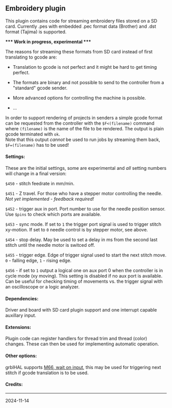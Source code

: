 ## Embroidery plugin

This plugin contains code for streaming embroidery files stored on a SD card.
Currently .pes with embedded .pec format data \(Brother\) and .dst format \(Tajima\) is supported.

__*** Work in progress, experimental ***__

The reasons for streaming these formats from SD card instead of first translating to gcode are:

* Translation to gcode is not perfect and it might be hard to get timing perfect.

* The formats are binary and not possible to send to the controller from a "standard" gcode sender.

* More advanced options for controlling the machine is possible.

* ...

In order to support rendering of projects in senders a simple gcode format can be requested from the controller
with the `$F<(filename)` command where `(filename)` is the name of the file to be rendered. The output is plain
gcode terminated with `ok`.  
Note that this output _cannot_ be used to run jobs by streaming them back, `$F=(filename)` has to be used!

#### Settings:

These are the initial settings, some are experimental and _all_ setting numbers will change in a final version: 

`$450` - stitch feedrate in mm/min.

`$451` - Z travel. For those who have a stepper motor controlling the needle. _Not yet implemented - feedback required!_

`$452` - trigger aux in port. Port number to use for the needle position sensor. Use `$pins` to check which ports are available.

`$453` - sync mode. If set to `1` the trigger port signal is used to trigger stitch xy-motion. If set to `0` needle control is by stepper motor, see above.

`$454` - stop delay. May be used to set a delay in ms from the second last stitch until the needle motor is switced off.

`$455` - trigger edge. Edge of trigger signal used to start the next stitch move. `0` - falling edge, `1` - rising edge.

`$456` - if set to `1` output a logical one on aux port 0 when the controller is in cycle mode \(xy moving\). This setting is disabled if no aux port is available.  
Can be useful for checking timing of movements vs. the trigger signal with an oscilloscope or a logic analyzer.

#### Dependencies:

Driver and board with SD card plugin support and one interrupt capable auxillary input.

#### Extensions:

Plugin code can register handlers for thread trim and thread \(color\) changes. These can then be used for implementing automatic operation. 

#### Other options:

grblHAL supports [M66, wait on input](https://linuxcnc.org/docs/2.5/html/gcode/m-code.html#sec:M66-Input-Control),
this may be used for triggering next stitch if gcode translation is to be used.

#### Credits:

---
2024-11-14
